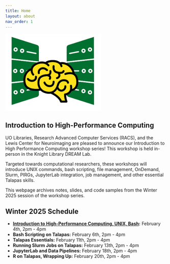 ```yaml
---
title: Home
layout: about
nav_order: 1
---
```


<img src="./images/hpclogo.png" alt="drawing" width="300"/>

## Introduction to High-Performance Computing
UO Libraries, Research Advanced Computer Services (RACS), and the Lewis Center for Neuroimaging are pleased to announce our Introduction to High Performance Computing workshop series!
This workshop is held in-person in the Knight Library DREAM Lab.

Targeted towards computational researchers, these workshops will introduce UNIX commands, bash scripting, file management, OnDemand, Slurm, PIRGs, JupyterLab integration, job management, and other essential Talapas skills. 

This webpage archives notes, slides, and code samples from the Winter 2025 session of the workshop series. 

## Winter 2025 Schedule
* **[Introduction to High-Performance Computing, UNIX, Bash](./bash/main.html):** February 4th, 2pm - 4pm
* **Bash Scripting on Talapas:** February 6th, 2pm - 4pm 
* **Talapas Essentials:** February 11th, 2pm - 4pm 
* **Running Slurm Jobs on Talapas:** February 13th, 2pm - 4pm 
* **JupyterLab and Data Pipelines:** February 18th, 2pm - 4pm
* **R on Talapas, Wrapping Up:** February 20th, 2pm - 4pm
